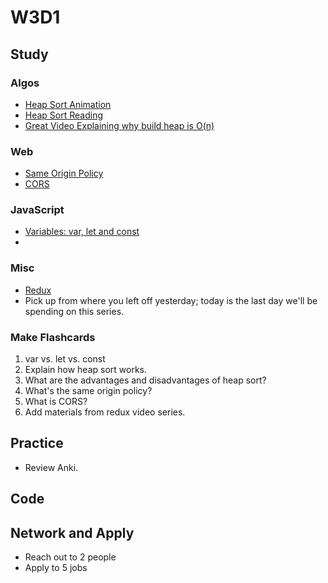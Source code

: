 # W3D1

## Study

### Algos 
- [Heap Sort Animation](https://www.toptal.com/developers/sorting-algorithms/heap-sort)
- [Heap Sort Reading](https://medium.com/basecs/heapify-all-the-things-with-heap-sort-55ee1c93af82)
- [Great Video Explaining why build heap is O(n)](https://www.youtube.com/watch?v=MiyLo8adrWw)

### Web
- [Same Origin Policy](https://developer.mozilla.org/en-US/docs/Web/Security/Same-origin_policy)
- [CORS](https://developer.mozilla.org/en-US/docs/Web/HTTP/CORS)

### JavaScript
- [Variables: var, let and const](https://medium.freecodecamp.org/the-definitive-javascript-handbook-for-a-developer-interview-44ffc6aeb54e)
- 

### Misc
- [Redux](https://egghead.io/courses/getting-started-with-redux)
- Pick up from where you left off yesterday; today is the last day
we'll be spending on this series.

### Make Flashcards
1. var vs. let vs. const
2. Explain how heap sort works.
3. What are the advantages and disadvantages of heap sort?
4. What's the same origin policy?
5. What is CORS?
6. Add materials from redux video series.

## Practice

- Review Anki. 

## Code 

## Network and Apply 

- Reach out to 2 people
- Apply to 5 jobs 
